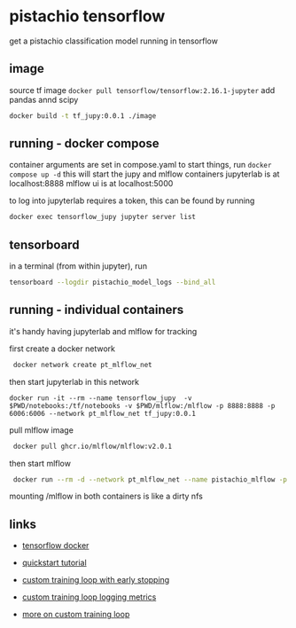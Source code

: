 # pistachio tensorflow 

get a pistachio classification model running in tensorflow 

## image

source tf image 
```docker pull tensorflow/tensorflow:2.16.1-jupyter```
add pandas annd scipy

```bash
docker build -t tf_jupy:0.0.1 ./image
```

## running - docker compose 
container arguments are set in compose.yaml
to start things, run
```docker compose up -d```
this will start the jupy and mlflow containers
jupyterlab is at localhost:8888
mlflow ui is at localhost:5000

to log into jupyterlab requires a token, this can be found by running
```bash
docker exec tensorflow_jupy jupyter server list
```

## tensorboard
in a terminal (from within jupyter), run
```bash
tensorboard --logdir pistachio_model_logs --bind_all
```

## running - individual containers 
it's handy having jupyterlab and mlflow for tracking

first create a docker network
```bash
 docker network create pt_mlflow_net
 ```

then start jupyterlab in this network

```docker run -it --rm --name tensorflow_jupy  -v $PWD/notebooks:/tf/notebooks -v $PWD/mlflow:/mlflow -p 8888:8888 -p 6006:6006 --network pt_mlflow_net tf_jupy:0.0.1```


pull mlflow image
```bash
 docker pull ghcr.io/mlflow/mlflow:v2.0.1
 ```

then start mlflow 
```bash 
 docker run --rm -d --network pt_mlflow_net --name pistachio_mlflow -p 5000:5000  -v $PWD/mlflow:/mlflow ghcr.io/mlflow/mlflow:v2.0.1 mlflow server --backend-store-uri /mlflow --default-artifact-root /mlflow/artifacts --host 0.0.0.0 --port 5000
```

mounting /mlflow in both containers is like a dirty nfs


## links 

  - [tensorflow docker](https://www.tensorflow.org/install/docker)
  - [quickstart tutorial](https://www.tensorflow.org/tutorials/quickstart/advanced)

  - [custom training loop with early stopping](https://www.tensorflow.org/guide/migrate/early_stopping)
  - [custom training loop logging metrics](https://www.tensorflow.org/tutorials/customization/custom_training_walkthrough)
  
  - [more on custom training loop](https://www.tensorflow.org/guide/keras/writing_a_training_loop_from_scratch)
